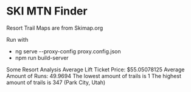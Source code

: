 # SKI MTN Finder

Resort Trail Maps are from Skimap.org

Run with 
* ng serve --proxy-config proxy.config.json
* npm run build-server

Some Resort Analysis
Average Lift Ticket Price: $55.05078125
Average Amount of Runs: 49.9694
The lowest amount of trails is 1
The highest amount of trails is 347 (Park City, Utah)